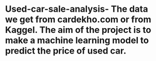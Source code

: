 # Used-car-sale-analysis- The data we get from cardekho.com or from Kaggel. The aim of the project is to make a machine learning model to predict the price of used car.
